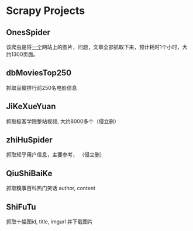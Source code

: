 # Scrapy Projects

## OnesSpider
该爬虫是将[一个](http://caodan.org)网站上的图片，问题，文章全部抓取下来，预计耗时1个小时，大约1300页面。

## dbMoviesTop250
抓取豆瓣排行前250名电影信息

## JiKeXueYuan
抓取极客学院整站视频, 大约8000多个（侵立删）

## zhiHuSpider
抓取知乎用户信息，主要参考， （侵立删）

## QiuShiBaiKe
抓取糗事百科热门笑话 author, content

## ShiFuTu
抓取十幅图id, title, imgurl 并下载图片